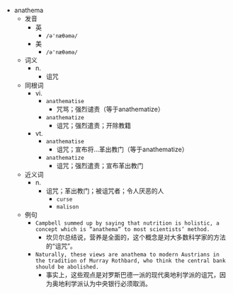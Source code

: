 - anathema
  - 发音
    - 英
      - `/ə'næθəmə/`
    - 美
      - `/ə'næθəmə/`
  - 词义
    - n.
      - 诅咒
  - 同根词
    - vi.
      - `anathematise`
        - 咒骂；强烈谴责（等于anathematize）
      - `anathematize`
        - 诅咒；强烈遣责；开除教籍
    - vt.
      - `anathematise`
        - 诅咒；宣布将…革出教门（等于anathematize）
      - `anathematize`
        - 诅咒；强烈遣责；宣布革出教门
  - 近义词
    - n.
      - 诅咒；革出教门；被诅咒者；令人厌恶的人
        - `curse`
        - `malison`
  - 例句
    - `Campbell summed up by saying that nutrition is holistic, a concept which is “anathema” to most scientists’ method.`
      - 坎贝尔总结说，营养是全面的，这个概念是对大多数科学家的方法的“诅咒”。
    - `Naturally, these views are anathema to modern Austrians in the tradition of Murray Rothbard, who think the central bank should be abolished.`
      - 事实上，这些观点是对罗斯巴德一派的现代奥地利学派的诅咒，因为奥地利学派认为中央银行必须取消。

